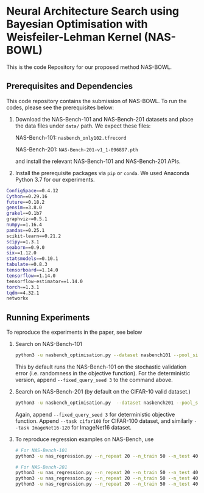 # Neural Architecture Search using Bayesian Optimisation with Weisfeiler-Lehman Kernel (NAS-BOWL)

This is the code Repository for our proposed method NAS-BOWL.

##  Prerequisites and Dependencies
This code repository contains the submission of NAS-BOWL. To run the codes, please see the prerequisites below:
1. Download the NAS-Bench-101 and NAS-Bench-201 datasets and place the data
files under ```data/``` path. We expect these files:
    
    NAS-Bench-101: ```nasbench_only102.tfrecord```
    
    NAS-Bench-201: ```NAS-Bench-201-v1_1-096897.pth```
    
    and install the relevant NAS-Bench-101 and NAS-Bench-201 APIs.

2. Install the prerequisite packages via ```pip``` or ```conda```. We used Anaconda Python 3.7 for our experiments.
```bash
ConfigSpace==0.4.12
Cython==0.29.16
future==0.18.2
gensim==3.8.0
grakel==0.1b7
graphviz>=0.5.1
numpy==1.16.4
pandas==0.25.1
scikit-learn==0.21.2
scipy==1.3.1
seaborn==0.9.0
six==1.12.0
statsmodels==0.10.1
tabulate==0.8.3
tensorboard==1.14.0
tensorflow==1.14.0
tensorflow-estimator==1.14.0
torch==1.3.1
tqdm==4.32.1
networkx
```

## Running Experiments
To reproduce the experiments in the paper, see below

1. Search on NAS-Bench-101
    ```bash
    python3 -u nasbench_optimisation.py --dataset nasbench101 --pool_size 200 --batch_size 5 --max_iters 30 --n_repeat 20 --n_init 10
    ```

    This by default runs the NAS-Bench-101 on the stochastic validation error (i.e. randomness in the objective function). For the 
    deterministic version, append ```--fixed_query_seed 3``` to the command above.

2. Search on NAS-Bench-201 (by default on the CIFAR-10 valid dataset.)
    ```bash
    python3 -u nasbench_optimisation.py  --dataset nasbench201 --pool_size 200 --mutate_size 200 --batch_size 5 --n_init 10 --max_iters 30
    ```
    Again, append ```--fixed_query_seed 3``` for deterministic objective function. Append ```--task cifar100```
    for CIFAR-100 dataset, and similarly ```--task ImageNet16-120``` for ImageNet16 dataset.
      
3. To reproduce regression examples on NAS-Bench, use
    ```bash
   # For NAS-Bench-101
    python3 -u nas_regression.py --n_repeat 20 --n_train 50 --n_test 400 --dataset nasbench101
   
   # For NAS-Bench-201
    python3 -u nas_regression.py --n_repeat 20 --n_train 50 --n_test 400 --dataset nasbench201
    python3 -u nas_regression.py --n_repeat 20 --n_train 50 --n_test 400 --dataset nasbench201 --task cifar100
    python3 -u nas_regression.py --n_repeat 20 --n_train 50 --n_test 400 --dataset nasbench201 --task ImageNet16-120
    ```
